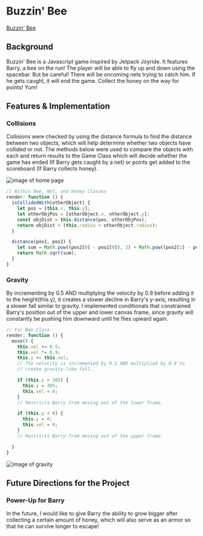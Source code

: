 # Buzzin' Bee

[Buzzin' Bee][live]

[live]: https://beebeean09.github.io/BuzzinBee/

## Background

Buzzin' Bee is a Javascript game inspired by Jetpack Joyride. It features Barry, a bee on the run! The player will be able to fly up and down using the spacebar. But be careful! There will be oncoming nets trying to catch him. If he gets caught, it will end the game. Collect the honey on the way for points! Yum!

## Features & Implementation

### Collisions

Collisions were checked by using the distance formula to find the distance between two objects, which will help determine whether two objects have collided or not. The methods below were used to compare the objects with each and return results to the Game Class which will decide whether the game has ended (If Barry gets caught by a net) or points get added to the scoreboard (If Barry collects honey).

![image of home page](images/buzzinbee2.gif)

```javascript
// Within Bee, Net, and Honey Classes
render: function () {
  isCollidedWith(otherObject) {
    let pos = [this.x, this.y];
    let otherObjPos = [otherObject.x, otherObject.y];
    const objDist = this.distance(pos, otherObjPos);
    return objDist < (this.radius + otherObject.radius);
  }

  distance(pos1, pos2) {
    let sum = Math.pow((pos2[0] - pos1[0]), 2) + Math.pow((pos2[1] - pos1[1]), 2);
    return Math.sqrt(sum);
  }
}
```

### Gravity

By incrementing by 0.5 AND multiplying the velocity by 0.9 before adding it to the height(this.y), it creates a slower decline in Barry's y-axis, resulting in a slower fall similar to gravity. I implemented conditionals that constrained Barry's position out of the upper and lower canvas frame, since gravity will constantly be pushing him downward until he flies upward again.

```javascript
// For Bee Class
render: function () {
  move() {
    this.vel += 0.5;
    this.vel *= 0.9;
    this.y += this.vel;
    // The velocity is incremented by 0.5 AND multiplied by 0.9 to
    // create gravity-like fall.

    if (this.y > 305) {
      this.y = 305;
      this.vel = 0;
    }
    // Restricts Barry from moving out of the lower frame.

    if (this.y < 0) {
      this.y = 0;
      this.vel = 0;
    }
    // Restricts Barry from moving out of the upper frame.

  }
}
```

![image of gravity](images/buzzinbee1.gif)

## Future Directions for the Project

### Power-Up for Barry

In the future, I would like to give Barry the ability to grow bigger after collecting a certain amount of honey, which will also serve as an armor so that he can survive longer to escape!
